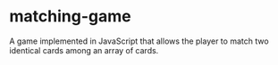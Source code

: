 # matching-game
A game implemented in JavaScript that allows the player to match two identical cards among an array of cards.
